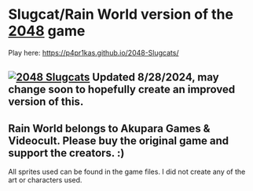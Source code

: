 Slugcat/Rain World version of the [2048](http://gabrielecirulli.github.io/2048/) game
========================================================================

Play here: https://p4pr1kas.github.io/2048-Slugcats/

[![2048 Slugcats](https://static.miraheze.org/rainworldwiki/thumb/8/83/Steam_Icon.png/202px-Steam_Icon.png)](https://p4pr1kas.github.io/2048-Slugcats/)
Updated 8/28/2024, may change soon to hopefully create an improved version of this.
-------------------------------------------------------------------------


Rain World belongs to Akupara Games & Videocult. Please buy the original game and support the creators. :) 
-------------------------------------------------------------------------
All sprites used can be found in the game files. I did not create any of the art or characters used.
